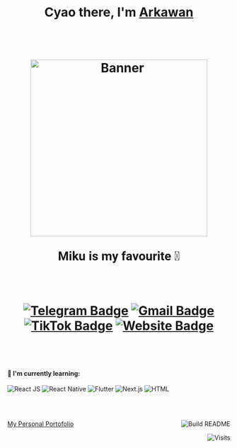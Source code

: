 <h1 align="center">Cyao there, I'm <a href="https://www.selfblog.my.id/">Arkawan</a> </p>


<br />

<p align="center">
  <a><img src="https://github.com/ariesawan/pic-citra/blob/main/miku-nf2u.gif" alt="Banner" width="400px" autoplay></a>
  
<span style="font-family: 'Roboto', sans-serif;">Miku is my favourite :ghost:</span>
</p>

<br />

[![Telegram Badge](https://img.shields.io/badge/-@IctusMortalis-0088cc?style=flat-square&labelColor=0088cc&logo=telegram&logoColor=white&link=https://t.me/ClouID97)](https://t.me/ClouID97)
[![Gmail Badge](https://img.shields.io/badge/-thislaptop55@gmail.com-c14438?style=flat-square&logo=Gmail&logoColor=white&link=mailto:thislaptop55@gmail.com)](mailto:thislaptop55@gmail.com)
[![TikTok Badge](https://img.shields.io/badge/-@arkawan97-000000?style=flat-square&labelColor=000000&logo=tiktok&logoColor=white&link=https://www.tiktok.com/@arkawan97?_t=8i969UenP0h&_r=1)](https://www.tiktok.com/@arkawan97?_t=8i969UenP0h&_r=1)
[![Website Badge](https://img.shields.io/badge/Microsite-arkawan97-0088cc?style=flat&logo=web)](https://s.id/AriesK)



<br />

<h4>📖 I'm currently learning:</h4>
<p align="center">
  <span style="font-family: 'Roboto', sans-serif;">

  ![React JS](https://img.shields.io/badge/react%20js-%2361DAFB.svg?style=for-the-badge&logo=react&logoColor=white)
  ![React Native](https://img.shields.io/badge/React_Native-%2361DAFB.svg?style=for-the-badge&logo=react&logoColor=white)
  ![Flutter](https://img.shields.io/badge/Flutter-%2302569B.svg?style=for-the-badge&logo=Flutter&logoColor=white)
  ![Next.js](https://img.shields.io/badge/Next.js_%26_HTML-%23000000.svg?style=for-the-badge&logo=next.js&logoColor=white)
  ![HTML](https://img.shields.io/badge/HTML-%23E34F26.svg?style=for-the-badge&logo=html5&logoColor=white)

  <br><br>
  </span>
</p>



<a href="https://www.selfblog.my.id/">My Personal Portofolio</a>
<a href="https://github.com/vidyabhandary/vidyabhandary/actions"><img src="https://github.com/vidyabhandary/vidyabhandary/workflows/Build%20README/badge.svg" align="right" alt="Build README"></a> 

<a href="https://visitor-badge.laobi.icu/badge?page_id=vidyabhandary.visitor-badge&title=Visits"><img src="https://visitor-badge.laobi.icu/badge?page_id=vidyabhandary.visitor-badge&title=Visits" align="right" alt="Visits"></a> 




